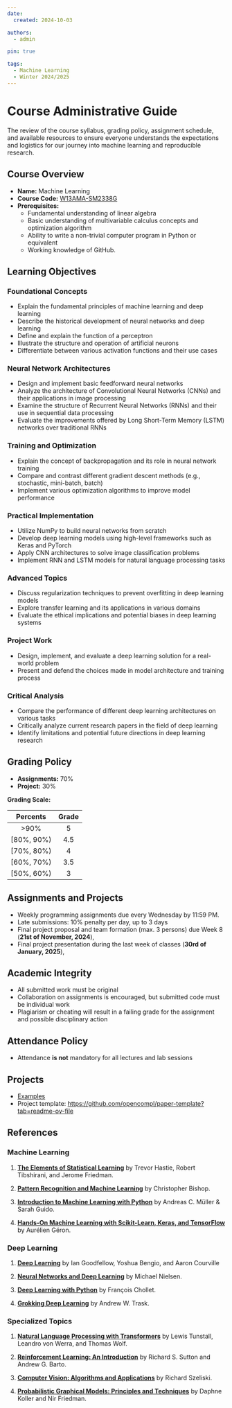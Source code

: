 ```yaml
---
date:
  created: 2024-10-03

authors:
  - admin

pin: true

tags:
  - Machine Learning
  - Winter 2024/2025
---
```


# Course Administrative Guide

The review of the course syllabus, grading policy, assignment schedule, and available resources to ensure everyone understands the expectations and logistics for our journey into machine learning and reproducible research.
<!-- more -->

## Course Overview

- **Name:** Machine Learning
- **Course Code:** [W13AMA-SM2338G](https://wmat.pwr.edu.pl/fcp/kGBUKOQtTKlQhbx08SlkTVwJQX2o8DAoHNiwFE1xVSHhTFVZpCFghUHcKVigEQUw/46/public/doc/dziekanat/plany_programy/2023_2024/aman/machine_learning.pdf)
- **Prerequisites:**
    - Fundamental understanding of linear algebra
    - Basic understanding of multivariable calculus concepts and optimization algorithm
    - Ability to write a non-trivial computer program in Python or equivalent
    - Working knowledge of GitHub.

## Learning Objectives

### Foundational Concepts

- Explain the fundamental principles of machine learning and deep learning
- Describe the historical development of neural networks and deep learning
- Define and explain the function of a perceptron
- Illustrate the structure and operation of artificial neurons
- Differentiate between various activation functions and their use cases

### Neural Network Architectures

- Design and implement basic feedforward neural networks
- Analyze the architecture of Convolutional Neural Networks (CNNs) and their applications in image processing
- Examine the structure of Recurrent Neural Networks (RNNs) and their use in sequential data processing
- Evaluate the improvements offered by Long Short-Term Memory (LSTM) networks over traditional RNNs


### Training and Optimization

- Explain the concept of backpropagation and its role in neural network training
- Compare and contrast different gradient descent methods (e.g., stochastic, mini-batch, batch)
- Implement various optimization algorithms to improve model performance


### Practical Implementation

- Utilize NumPy to build neural networks from scratch
- Develop deep learning models using high-level frameworks such as Keras and PyTorch
- Apply CNN architectures to solve image classification problems
- Implement RNN and LSTM models for natural language processing tasks

### Advanced Topics

- Discuss regularization techniques to prevent overfitting in deep learning models
- Explore transfer learning and its applications in various domains
- Evaluate the ethical implications and potential biases in deep learning systems


### Project Work

- Design, implement, and evaluate a deep learning solution for a real-world problem
- Present and defend the choices made in model architecture and training process


### Critical Analysis

- Compare the performance of different deep learning architectures on various tasks
- Critically analyze current research papers in the field of deep learning
- Identify limitations and potential future directions in deep learning research

## Grading Policy

- **Assignments:** 70%
- **Project:** 30%


**Grading Scale:**

| **Percents**    | **Grade**    |
|:---------------:|:------------:|
|   >90%          | 5            |
| [80%, 90%)      | 4.5          |
| [70%, 80%)      | 4            |
| [60%, 70%)      | 3.5          |
| [50%, 60%)      | 3            |

## Assignments and Projects

- Weekly programming assignments due every Wednesday by 11:59 PM.
- Late submissions: 10% penalty per day, up to 3 days
- Final project proposal and team formation (max. 3 persons) due Week 8 (**21st of November, 2024**),
- Final project presentation during the last week of classes (**30rd of January, 2025**),

## Academic Integrity

- All submitted work must be original
- Collaboration on assignments is encouraged, but submitted code must be individual work
- Plagiarism or cheating will result in a failing grade for the assignment and possible disciplinary action

## Attendance Policy

- Attendance **is not** mandatory for all lectures and lab sessions


## Projects
- [Examples](https://cs230.stanford.edu/past-projects/)
- Project template:  <https://github.com/opencompl/paper-template?tab=readme-ov-file>


## References

### Machine Learning

1. **[The Elements of Statistical Learning](https://web.stanford.edu/~hastie/ElemStatLearn/)** by Trevor Hastie, Robert Tibshirani, and Jerome Friedman.

2. **[Pattern Recognition and Machine Learning](https://www.microsoft.com/en-us/research/uploads/prod/2006/01/Bishop-Pattern-Recognition-and-Machine-Learning-2006.pdf)** by Christopher Bishop.

3. **[Introduction to Machine Learning with Python](https://www.oreilly.com/library/view/introduction-to-machine/9781449369880/)** by Andreas C. Müller & Sarah Guido.

4. **[Hands-On Machine Learning with Scikit-Learn, Keras, and TensorFlow](https://www.oreilly.com/library/view/hands-on-machine-learning/9781492032632/)** by Aurélien Géron.


### Deep Learning

1. **[Deep Learning](https://www.deeplearningbook.org/)** by Ian Goodfellow, Yoshua Bengio, and Aaron Courville

2. **[Neural Networks and Deep Learning](http://neuralnetworksanddeeplearning.com/)** by Michael Nielsen.

3. **[Deep Learning with Python](https://www.manning.com/books/deep-learning-with-python)** by François Chollet.

4. **[Grokking Deep Learning](https://www.manning.com/books/grokking-deep-learning)** by Andrew W. Trask.

### Specialized Topics

1. **[Natural Language Processing with Transformers](https://www.oreilly.com/library/view/natural-language-processing/9781098136789/)** by Lewis Tunstall, Leandro von Werra, and Thomas Wolf.

2. **[Reinforcement Learning: An Introduction](http://incompleteideas.net/book/the-book-2nd.html)** by Richard S. Sutton and Andrew G. Barto.

3. **[Computer Vision: Algorithms and Applications](https://szeliski.org/Book/)** by Richard Szeliski.

4. **[Probabilistic Graphical Models: Principles and Techniques](https://mitpress.mit.edu/books/probabilistic-graphical-models)** by Daphne Koller and Nir Friedman.
